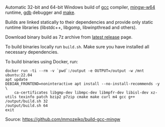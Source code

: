Automatic 32-bit and 64-bit Windows build of [gcc][] compiler, [mingw-w64][] runtime, [gdb][] debugger and [make][].

Builds are linked statically to their dependencies and provide only static runtime libraries (libstdc++, libgomp, libwinpthread and others).

Download binary build as 7z archive from [latest release][] page.

To build binaries locally run `build.sh`. Make sure you have installed all necessary dependencies.

To build binaries using Docker, run:

    docker run -ti --rm -v `pwd`:/output -e OUTPUT=/output -w /mnt ubuntu:22.04
    apt update
    DEBIAN_FRONTEND=noninteractive apt install --no-install-recommends -y \
        ca-certificates libgmp-dev libmpc-dev libmpfr-dev libisl-dev xz-utils texinfo patch bzip2 p7zip cmake make curl m4 gcc g++
    /output/build.sh 32
    /output/build.sh 64
    exit

[gcc]: https://gcc.gnu.org/
[mingw-w64]: http://mingw-w64.org/
[gdb]: https://www.gnu.org/software/gdb/
[make]: https://www.gnu.org/software/make/
[latest release]: https://github.com/mmozeiko/build-gcc-mingw/releases/latest


Source: https://github.com/mmozeiko/build-gcc-mingw
